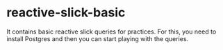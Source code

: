 # reactive-slick-basic

It contains basic reactive slick queries for practices. For this, you need to install Postgres and then you can start playing with the queries.
